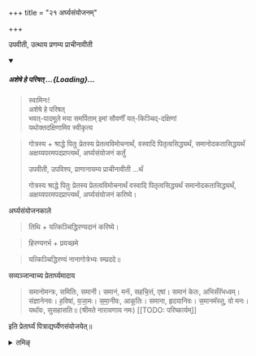 +++
title = "२१ अर्घ्यसंयोजनम्"

+++

उपवीती, उत्थाय प्रणम्य प्राचीनावीती 

<div class="js_include" includetitle="false" newlevelforh1="5" unfilled url="/vedAH_yajuH/taittirIyam/sUtram/ApastambaH/gRhyam/paddhatiH/shrIvaiShNavaH/mantrAdi/asheShe_pariShat_svIkRtya.md">
<details open><summary><h5>अशेषे हे परिषत् ...{Loading}...</h5></summary>

> स्वामिनः!  
अशेषे हे परिषत्  
भवत्-पादमूले मया समर्पिताम् इमां सौवर्णीं यत्-किञ्चिद्-दक्षिणां  
यथोक्तदक्षिणामिव स्वीकृत्य  

</details>
</div>  

> गोत्रस्य + श्राद्धे पितुः प्रेतस्य प्रेतत्वविमोचनार्थं, वस्वादि पितृत्वसिद्ध्यर्थं, समानोदकतासिद्धयर्थं अक्षय्यपरमपदप्राप्त्यर्थं, अर्घ्यसंयोजनं कर्तुं 
>
> उपवीती, उपविश्य, प्राणानायम्य प्राचीनावीती ...र्थं 
>
> गोत्रस्य श्राद्धे पितुः प्रेतस्य प्रेतत्वविमोचनार्थं वस्वादि पितृत्वसिद्ध्यर्थं समानोदकतासिद्ध्यर्थं, अक्षय्यपरमपदप्राप्त्यर्थं, अर्घ्यसंयोजनं करिष्ये। 

अर्घ्यसंयोजनकाले 

> तिथि + यत्किञ्चिद्धिरण्यदानं करिष्ये। 

> हिरण्यगर्भ + प्रयच्छमे 

> यत्किञ्चिद्धिरण्यं नानागोत्रेभ्यः स्म्प्रददे॥

सव्यञ्जान्वाच्य प्रेतार्घ्यमादाय 

> समानोमन्त्रः, समितिः, समानी। समानं, मनॅः, सहचि॒त्तं, एषां। समानं केतः, अभिसँरॅभध्वम्। संज्ञानेनवः। ह॒विषा॑, य॒जा॒मः। स॒मा॒नीवः, आकूतिः। समाना, हृदयानिवः। स॒मानमॅस्तु, वो मनः। यथॉवः, सुसहासति॥ (श्रीमते नारायणाय नमः) 
[[TODO: परिष्कार्यम्]]

इति प्रेतार्घ्यं पित्राद्यर्घ्येणसंयोजयेत्॥

<details><summary>तमिऴ्</summary>

லிச்வே தேவர் ஆரம்பித்து நால்வருக்கும் உத்தராபோசனம் ஸாதித்து, "ஸ்வாமிந: ஸர்வத்ர அம்ருதா பிதாநமஸி" என்று சொன்னதும் எல்லாரும் சேர்ந்தாற்போல் ப்ராசனம் செய்ய வேண்டும். பித்ரு ஸ்தானீயன் முதலில் எழுந்திருக்க அவரை அனுஸரித்து நிமித்த வரணம், விச்வே தேவர், விஷ்ணு இந்த க்ரமமாக எழுந்திருந்து கைகளை, முகங்களை, பாதங்களை க்ரமமாக சோதித்துக் கொண்டு ஆசமன த்வயம் செய்து தங்கள் தங்கள் இடத்தில் உட்கார வேண்டும்.

</details>